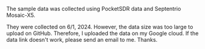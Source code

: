 The sample data was collected using PocketSDR data and Septentrio Mosaic-X5. 

They were collected on 6/1, 2024. However, the data size was too large to upload on GitHub. Therefore, I uploaded the data on my Google cloud. If the data link doesn't work, please send an email to me. Thanks.
